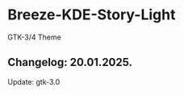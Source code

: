 # Breeze-KDE-Story-Light
GTK-3/4 Theme

Changelog: 20.01.2025.
-----------------------

Update: gtk-3.0
